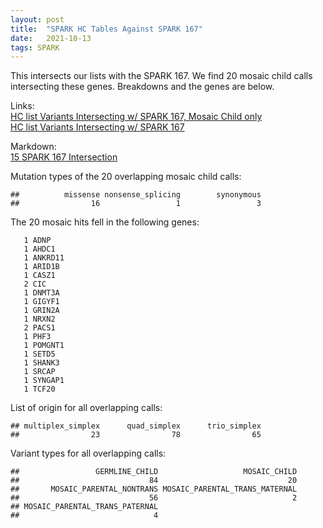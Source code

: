 ```yaml
---
layout: post
title:  "SPARK HC Tables Against SPARK 167"
date:   2021-10-13
tags: SPARK
---
```


This intersects our lists with the SPARK 167. We find 20 mosaic child calls intersecting these genes. Breakdowns and the genes are below.

Links:
<br>[HC list Variants Intersecting w/ SPARK 167, Mosaic Child only](https://www.dropbox.com/s/ivp1z6l7hyqr4my/spark167.mosaic_child.txt?dl=0)
<br>[HC list Variants Intersecting w/ SPARK 167](https://www.dropbox.com/s/ftzjerfi7ebhw4q/spark167.txt?dl=0)

Markdown:
<br>[15 SPARK 167 Intersection](https://www.dropbox.com/s/5v9xiutv72g4tj1/15_spark_167_list_01.html?dl=0)

Mutation types of the 20 overlapping mosaic child calls:
```
##          missense nonsense_splicing        synonymous 
##                16                 1                 3
```

The 20 mosaic hits fell in the following genes:
```
   1 ADNP
   1 AHDC1
   1 ANKRD11
   1 ARID1B
   1 CASZ1
   2 CIC
   1 DNMT3A
   1 GIGYF1
   1 GRIN2A
   1 NRXN2
   2 PACS1
   1 PHF3
   1 POMGNT1
   1 SETD5
   1 SHANK3
   1 SRCAP
   1 SYNGAP1
   1 TCF20
```

List of origin for all overlapping calls:
```
## multiplex_simplex      quad_simplex      trio_simplex 
##                23                78                65
```

Variant types for all overlapping calls:
```
##                 GERMLINE_CHILD                   MOSAIC_CHILD 
##                             84                             20 
##       MOSAIC_PARENTAL_NONTRANS MOSAIC_PARENTAL_TRANS_MATERNAL 
##                             56                              2 
## MOSAIC_PARENTAL_TRANS_PATERNAL 
##                              4
```